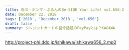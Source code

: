 ```yaml
---
title: 石川・ホンマ・ぶるんのBe-SIDE Your Life! vol.656-2
date: December 22, 2018
tags: ['2018', 'December 2018', 'vol.656']
draft: false
summary: クレジットカードの話今話題のPayPayとは？KAGAWA
---
```


http://project-phi.ddo.jp/ishikawa/ishikawa656_2.mp3